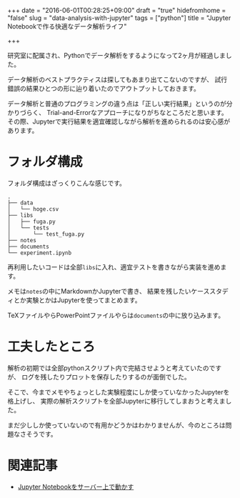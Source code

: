 +++
date = "2016-06-01T00:28:25+09:00"
draft = "true"
hidefromhome = "false"
slug = "data-analysis-with-jupyter"
tags = ["python"]
title = "Jupyter Notebookで作る快適なデータ解析ライフ"

+++

研究室に配属され、Pythonでデータ解析をするようになって2ヶ月が経過しました。

データ解析のベストプラクティスは探してもあまり出てこないのですが、
試行錯誤の結果ひとつの形に辿り着いたのでアウトプットしておきます。

データ解析と普通のプログラミングの違う点は「正しい実行結果」というのが分かりづらく、
Trial-and-Errorなアプローチになりがちなところだと思います。
その際、Jupyterで実行結果を適宜確認しながら解析を進められるのは安心感があります。

# フォルダ構成

フォルダ構成はざっくりこんな感じです。

```
.
├── data
│   └── hoge.csv
├── libs
│   ├── fuga.py
│   └── tests
│       └── test_fuga.py
├── notes
├── documents
└── experiment.ipynb
```

再利用したいコードは全部`libs`に入れ、適宜テストを書きながら実装を進めます。

メモは`notes`の中にMarkdownかJupyterで書き、
結果を残したいケーススタディとか実験とかはJupyterを使ってまとめます。

TeXファイルやらPowerPointファイルやらは`documents`の中に放り込みます。

# 工夫したところ

解析の初期では全部pythonスクリプト内で完結させようと考えていたのですが、
ログを残したりプロットを保存したりするのが面倒でした。

そこで、今までメモやちょっとした実験程度にしか使っていなかったJupyterを格上げし、
実際の解析スクリプトを全部Jupyterに移行してしまおうと考えました。

まだ少ししか使っていないので有用かどうかはわかりませんが、今のところは問題なさそうです。

# 関連記事

- [Jupyter Notebookをサーバー上で動かす](http://localhost:1313/post/jupyter-server/) 
